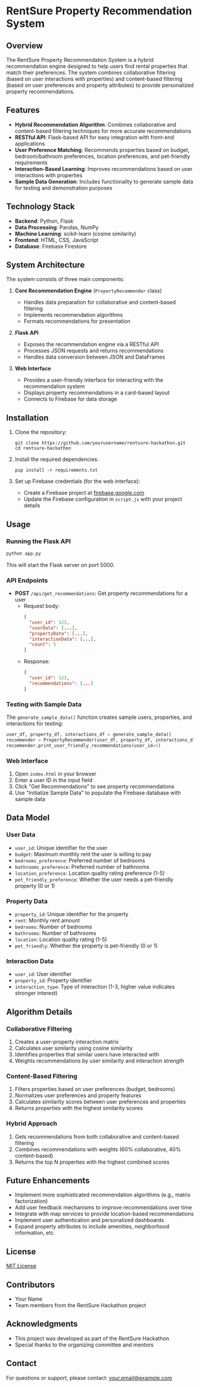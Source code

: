 # RentSure Property Recommendation System

## Overview
The RentSure Property Recommendation System is a hybrid recommendation engine designed to help users find rental properties that match their preferences. The system combines collaborative filtering (based on user interactions with properties) and content-based filtering (based on user preferences and property attributes) to provide personalized property recommendations.

## Features
- **Hybrid Recommendation Algorithm**: Combines collaborative and content-based filtering techniques for more accurate recommendations
- **RESTful API**: Flask-based API for easy integration with front-end applications
- **User Preference Matching**: Recommends properties based on budget, bedroom/bathroom preferences, location preferences, and pet-friendly requirements
- **Interaction-Based Learning**: Improves recommendations based on user interactions with properties
- **Sample Data Generation**: Includes functionality to generate sample data for testing and demonstration purposes

## Technology Stack
- **Backend**: Python, Flask
- **Data Processing**: Pandas, NumPy
- **Machine Learning**: scikit-learn (cosine similarity)
- **Frontend**: HTML, CSS, JavaScript
- **Database**: Firebase Firestore

## System Architecture
The system consists of three main components:

1. **Core Recommendation Engine** (`PropertyRecommender` class)
   - Handles data preparation for collaborative and content-based filtering
   - Implements recommendation algorithms
   - Formats recommendations for presentation

2. **Flask API**
   - Exposes the recommendation engine via a RESTful API
   - Processes JSON requests and returns recommendations
   - Handles data conversion between JSON and DataFrames

3. **Web Interface**
   - Provides a user-friendly interface for interacting with the recommendation system
   - Displays property recommendations in a card-based layout
   - Connects to Firebase for data storage

## Installation
1. Clone the repository:
   ```
   git clone https://github.com/yourusername/rentsure-hackathon.git
   cd rentsure-hackathon
   ```

2. Install the required dependencies:
   ```
   pip install -r requirements.txt
   ```

3. Set up Firebase credentials (for the web interface):
   - Create a Firebase project at [firebase.google.com](https://firebase.google.com/)
   - Update the Firebase configuration in `script.js` with your project details

## Usage

### Running the Flask API
```python
python app.py
```
This will start the Flask server on port 5000.

### API Endpoints
- **POST** `/api/get_recommendations`: Get property recommendations for a user
  - Request body:
    ```json
    {
      "user_id": 123,
      "userData": [...],
      "propertyData": [...],
      "interactionData": [...],
      "count": 5
    }
    ```
  - Response:
    ```json
    {
      "user_id": 123,
      "recommendations": [...]
    }
    ```

### Testing with Sample Data
The `generate_sample_data()` function creates sample users, properties, and interactions for testing:

```python
user_df, property_df, interactions_df = generate_sample_data()
recommender = PropertyRecommender(user_df, property_df, interactions_df)
recommender.print_user_friendly_recommendations(user_id=5)
```

### Web Interface
1. Open `index.html` in your browser
2. Enter a user ID in the input field
3. Click "Get Recommendations" to see property recommendations
4. Use "Initialize Sample Data" to populate the Firebase database with sample data

## Data Model

### User Data
- `user_id`: Unique identifier for the user
- `budget`: Maximum monthly rent the user is willing to pay
- `bedrooms_preference`: Preferred number of bedrooms
- `bathrooms_preference`: Preferred number of bathrooms
- `location_preference`: Location quality rating preference (1-5)
- `pet_friendly_preference`: Whether the user needs a pet-friendly property (0 or 1)

### Property Data
- `property_id`: Unique identifier for the property
- `rent`: Monthly rent amount
- `bedrooms`: Number of bedrooms
- `bathrooms`: Number of bathrooms
- `location`: Location quality rating (1-5)
- `pet_friendly`: Whether the property is pet-friendly (0 or 1)

### Interaction Data
- `user_id`: User identifier
- `property_id`: Property identifier
- `interaction_type`: Type of interaction (1-3, higher value indicates stronger interest)

## Algorithm Details

### Collaborative Filtering
1. Creates a user-property interaction matrix
2. Calculates user similarity using cosine similarity
3. Identifies properties that similar users have interacted with
4. Weights recommendations by user similarity and interaction strength

### Content-Based Filtering
1. Filters properties based on user preferences (budget, bedrooms)
2. Normalizes user preferences and property features
3. Calculates similarity scores between user preferences and properties
4. Returns properties with the highest similarity scores

### Hybrid Approach
1. Gets recommendations from both collaborative and content-based filtering
2. Combines recommendations with weights (60% collaborative, 40% content-based)
3. Returns the top N properties with the highest combined scores

## Future Enhancements
- Implement more sophisticated recommendation algorithms (e.g., matrix factorization)
- Add user feedback mechanisms to improve recommendations over time
- Integrate with map services to provide location-based recommendations
- Implement user authentication and personalized dashboards
- Expand property attributes to include amenities, neighborhood information, etc.

## License
[MIT License](LICENSE)

## Contributors
- Your Name
- Team members from the RentSure Hackathon project

## Acknowledgments
- This project was developed as part of the RentSure Hackathon
- Special thanks to the organizing committee and mentors

## Contact
For questions or support, please contact: your.email@example.com
